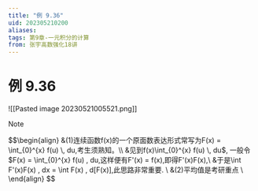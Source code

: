 ```yaml
---
title: "例 9.36"
uid: 202305210200
aliases: 
tags: 第9章-一元积分的计算
from: 张宇高数强化18讲
---
```


# 例 9.36

![[Pasted image 20230521005521.png]]

> [!note] 
> $$\begin{align}
> &(1)连续函数f(x)的一个原面数表达形式常写为F(x) = \int_{0}^{x} f(u) \, du,考生须熟知。\\
> &见到f(x)\int_{0}^{x} f(u) \, du$, 一般令$F(x) = \int_{0}^{x} f(u) \, du,这样便有F'(x) = f(x),即得F'(x)F(x),\\
> &于是\int F'(x)F(x) \, dx = \int F(x) \, d[F(x)],此思路非常重要. \\
> &(2)平均值是考研重点 \\
> \end{align}
> $$
